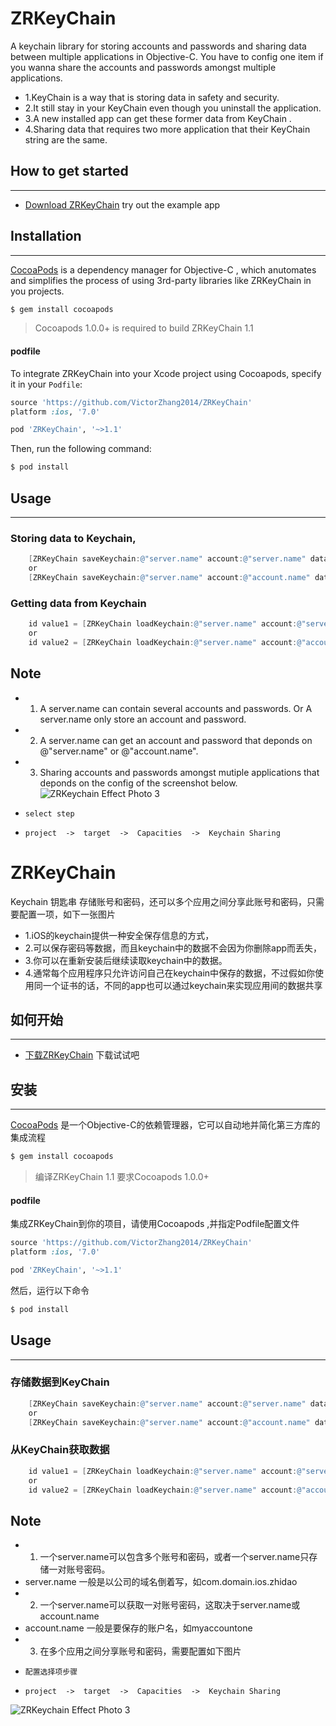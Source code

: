 # ZRKeyChain
A keychain library for storing accounts and passwords and sharing data between multiple applications in Objective-C. 
You have to config one item if you wanna share the accounts and passwords amongst multiple applications.

- 1.KeyChain is a way that is storing data in safety and security.
- 2.It still stay in your KeyChain even though you uninstall the application.
- 3.A new installed app can get these former data from KeyChain .
- 4.Sharing data that requires two more application that their KeyChain string are the same.

## How to get started
-----------------------------------

- [Download ZRKeyChain](https://github.com/VictorZhang2014/ZRKeyChain) try out the example app


## Installation
-----------------------------------

[CocoaPods](http://cocoapods.org) is a dependency manager for Objective-C , which anutomates and simplifies the process of using 3rd-party libraries like ZRKeyChain in you projects.

```bash
$ gem install cocoapods
```

> Cocoapods 1.0.0+ is required to build ZRKeyChain 1.1

#### podfile

To integrate ZRKeyChain into your Xcode project using Cocoapods, specify it in your `Podfile`:

```ruby
source 'https://github.com/VictorZhang2014/ZRKeyChain'
platform :ios, '7.0'  

pod 'ZRKeyChain', '~>1.1'
```
Then, run the following command:

```bash
$ pod install
```


## Usage
----------------------------------

### Storing data to Keychain, 
```objective-c
    [ZRKeyChain saveKeychain:@"server.name" account:@"server.name" data:@"password"];
    or
    [ZRKeyChain saveKeychain:@"server.name" account:@"account.name" data:@"password"];
```

### Getting data from Keychain
```objective-c
    id value1 = [ZRKeyChain loadKeychain:@"server.name" account:@"server.name"];
    or
    id value2 = [ZRKeyChain loadKeychain:@"server.name" account:@"account.name"];
```

## Note
- 1. A server.name can contain several accounts and passwords. Or A server.name only store an account and password.
- 2. A server.name can get an account and password that deponds on @"server.name" or @"account.name".
- 3. Sharing accounts and passwords amongst mutiple applications that deponds on the config of the screenshot below.
![ZRKeychain Effect Photo 3](https://github.com/VictorZhang2014/ZRKeyChain/blob/master/screenshots/keychain.png "ZRKeychain")
-     select step
-     project  ->  target  ->  Capacities  ->  Keychain Sharing 


# ZRKeyChain
Keychain 钥匙串 存储账号和密码，还可以多个应用之间分享此账号和密码，只需要配置一项，如下一张图片

- 1.iOS的keychain提供一种安全保存信息的方式，
- 2.可以保存密码等数据，而且keychain中的数据不会因为你删除app而丢失，
- 3.你可以在重新安装后继续读取keychain中的数据。
- 4.通常每个应用程序只允许访问自己在keychain中保存的数据，不过假如你使用同一个证书的话，不同的app也可以通过keychain来实现应用间的数据共享

## 如何开始
-----------------------------------

- [下载ZRKeyChain](https://github.com/VictorZhang2014/ZRKeyChain) 下载试试吧


## 安装
-----------------------------------

[CocoaPods](http://cocoapods.org)  是一个Objective-C的依赖管理器，它可以自动地并简化第三方库的集成流程

```bash
$ gem install cocoapods
```

> 编译ZRKeyChain 1.1 要求Cocoapods 1.0.0+ 

#### podfile

集成ZRKeyChain到你的项目，请使用Cocoapods ,并指定Podfile配置文件

```ruby
source 'https://github.com/VictorZhang2014/ZRKeyChain'
platform :ios, '7.0'  

pod 'ZRKeyChain', '~>1.1'
```
然后，运行以下命令

```bash
$ pod install
```


## Usage
----------------------------------

### 存储数据到KeyChain
```objective-c
    [ZRKeyChain saveKeychain:@"server.name" account:@"server.name" data:@"password"];
    or
    [ZRKeyChain saveKeychain:@"server.name" account:@"account.name" data:@"password"];
```

### 从KeyChain获取数据
```objective-c
    id value1 = [ZRKeyChain loadKeychain:@"server.name" account:@"server.name"];
    or
    id value2 = [ZRKeyChain loadKeychain:@"server.name" account:@"account.name"];
```

## Note
- 1. 一个server.name可以包含多个账号和密码，或者一个server.name只存储一对账号密码。
-    server.name 一般是以公司的域名倒着写，如com.domain.ios.zhidao
- 2. 一个server.name可以获取一对账号密码，这取决于server.name或account.name
-    account.name 一般是要保存的账户名，如myaccountone
- 3. 在多个应用之间分享账号和密码，需要配置如下图片
-     配置选择项步骤
-     project  ->  target  ->  Capacities  ->  Keychain Sharing 
![ZRKeychain Effect Photo 3](https://github.com/VictorZhang2014/ZRKeyChain/blob/master/screenshots/keychain.png "ZRKeychain")


